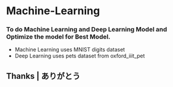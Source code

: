 # Machine-Learning
### To do Machine Learning and Deep Learning Model and Optimize the model for Best Model.
- Machine Learning uses MNIST digits dataset
- Deep Learning uses pets dataset from oxford_iiit_pet

## Thanks | ありがとう
